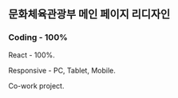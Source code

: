 문화체육관광부 메인 페이지 리디자인
---
<h3>Coding - 100%</h3>
React - 100%.
<p>Responsive - PC, Tablet, Mobile.</p>
Co-work project.
